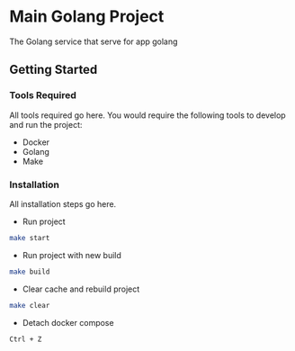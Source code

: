 # Main Golang Project

The Golang service that serve for app golang

## Getting Started

### Tools Required

All tools required go here. You would require the following tools to develop and run the project:

* Docker
* Golang
* Make

### Installation

All installation steps go here.

- Run project 
```bash
make start
```

- Run project with new build
```bash
make build
```

- Clear cache and rebuild project
```bash
make clear
```

- Detach docker compose 
```
Ctrl + Z
```
